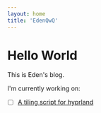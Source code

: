 ```yaml
---
layout: home
title: 'EdenQwQ'
---
```


# Hello World

This is Eden's blog.

I'm currently working on:

- [ ] [A tiling script for hyprland](https://github.com/edenqwq/smart-tiling)
